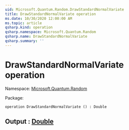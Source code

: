 ```yaml
---
uid: Microsoft.Quantum.Random.DrawStandardNormalVariate
title: DrawStandardNormalVariate operation
ms.date: 10/30/2020 12:00:00 AM
ms.topic: article
qsharp.kind: operation
qsharp.namespace: Microsoft.Quantum.Random
qsharp.name: DrawStandardNormalVariate
qsharp.summary: ''
---
```


# DrawStandardNormalVariate operation

Namespace: [Microsoft.Quantum.Random](xref:Microsoft.Quantum.Random)

Package: [](https://nuget.org/packages/)




```qsharp
operation DrawStandardNormalVariate () : Double
```


## Output : [Double](xref:microsoft.quantum.lang-ref.double)

